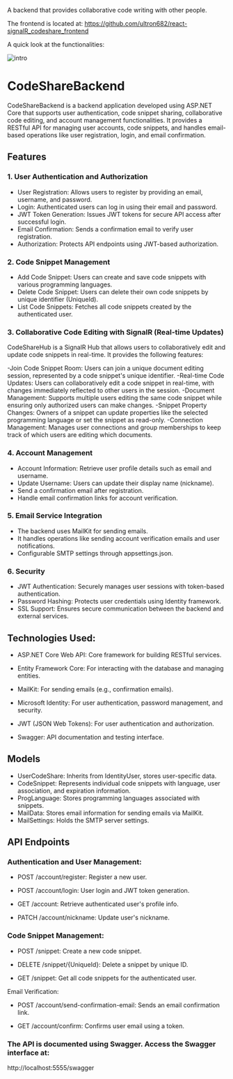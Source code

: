 A backend that provides collaborative code writing with other people. 

The frontend is located at: https://github.com/ultron682/react-signalR_codeshare_frontend

A quick look at the functionalities:

![intro](https://github.com/user-attachments/assets/dfd341d9-ebf8-4b43-a211-25e953620973)

# CodeShareBackend
CodeShareBackend is a backend application developed using ASP.NET Core that supports user authentication, code snippet sharing, collaborative code editing, and account management functionalities. It provides a RESTful API for managing user accounts, code snippets, and handles email-based operations like user registration, login, and email confirmation.

## Features

### 1. User Authentication and Authorization
- User Registration: Allows users to register by providing an email, username, and password.
- Login: Authenticated users can log in using their email and password.
- JWT Token Generation: Issues JWT tokens for secure API access after successful login.
- Email Confirmation: Sends a confirmation email to verify user registration.
- Authorization: Protects API endpoints using JWT-based authorization.

### 2. Code Snippet Management
- Add Code Snippet: Users can create and save code snippets with various programming languages.
- Delete Code Snippet: Users can delete their own code snippets by unique identifier (UniqueId).
- List Code Snippets: Fetches all code snippets created by the authenticated user.

### 3. Collaborative Code Editing with SignalR (Real-time Updates)
CodeShareHub is a SignalR Hub that allows users to collaboratively edit and update code snippets in real-time. It provides the following features:

-Join Code Snippet Room: Users can join a unique document editing session, represented by a code snippet's unique identifier.
-Real-time Code Updates: Users can collaboratively edit a code snippet in real-time, with changes immediately reflected to other users in the session.
-Document Management: Supports multiple users editing the same code snippet while ensuring only authorized users can make changes.
-Snippet Property Changes: Owners of a snippet can update properties like the selected programming language or set the snippet as read-only.
-Connection Management: Manages user connections and group memberships to keep track of which users are editing which documents.

### 4. Account Management
- Account Information: Retrieve user profile details such as email and username.
- Update Username: Users can update their display name (nickname).
- Send a confirmation email after registration.
- Handle email confirmation links for account verification.

### 5. Email Service Integration
- The backend uses MailKit for sending emails.
- It handles operations like sending account verification emails and user notifications.
- Configurable SMTP settings through appsettings.json.

### 6. Security
- JWT Authentication: Securely manages user sessions with token-based authentication.
- Password Hashing: Protects user credentials using Identity framework.
- SSL Support: Ensures secure communication between the backend and external services.


## Technologies Used:
- ASP.NET Core Web API: Core framework for building RESTful services.

- Entity Framework Core: For interacting with the database and managing entities.

- MailKit: For sending emails (e.g., confirmation emails).

- Microsoft Identity: For user authentication, password management, and security.

- JWT (JSON Web Tokens): For user authentication and authorization.

- Swagger: API documentation and testing interface.

## Models
- UserCodeShare: Inherits from IdentityUser, stores user-specific data.
- CodeSnippet: Represents individual code snippets with language, user association, and expiration information.
- ProgLanguage: Stores programming languages associated with snippets.
- MailData: Stores email information for sending emails via MailKit.
- MailSettings: Holds the SMTP server settings.

## API Endpoints

### Authentication and User Management:

- POST /account/register: Register a new user.

- POST /account/login: User login and JWT token generation.

- GET /account: Retrieve authenticated user's profile info.

- PATCH /account/nickname: Update user's nickname.

### Code Snippet Management:

- POST /snippet: Create a new code snippet.

- DELETE /snippet/{UniqueId}: Delete a snippet by unique ID.

- GET /snippet: Get all code snippets for the authenticated user.

Email Verification:

- POST /account/send-confirmation-email: Sends an email confirmation link.

- GET /account/confirm: Confirms user email using a token.

### The API is documented using Swagger. Access the Swagger interface at:
http://localhost:5555/swagger
